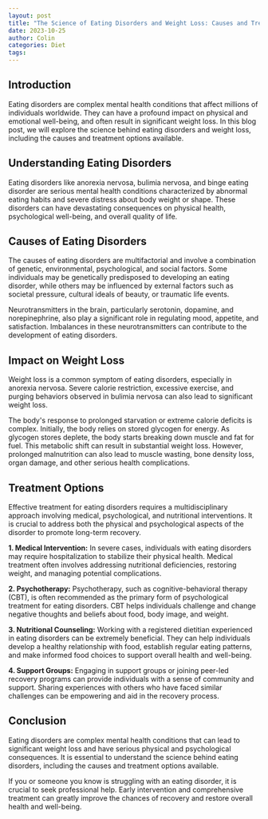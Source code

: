 ```yaml
---
layout: post
title: "The Science of Eating Disorders and Weight Loss: Causes and Treatment Options"
date: 2023-10-25
author: Colin
categories: Diet
tags: 
---
```


## Introduction

Eating disorders are complex mental health conditions that affect millions of individuals worldwide. They can have a profound impact on physical and emotional well-being, and often result in significant weight loss. In this blog post, we will explore the science behind eating disorders and weight loss, including the causes and treatment options available.

## Understanding Eating Disorders

Eating disorders like anorexia nervosa, bulimia nervosa, and binge eating disorder are serious mental health conditions characterized by abnormal eating habits and severe distress about body weight or shape. These disorders can have devastating consequences on physical health, psychological well-being, and overall quality of life.

## Causes of Eating Disorders

The causes of eating disorders are multifactorial and involve a combination of genetic, environmental, psychological, and social factors. Some individuals may be genetically predisposed to developing an eating disorder, while others may be influenced by external factors such as societal pressure, cultural ideals of beauty, or traumatic life events.

Neurotransmitters in the brain, particularly serotonin, dopamine, and norepinephrine, also play a significant role in regulating mood, appetite, and satisfaction. Imbalances in these neurotransmitters can contribute to the development of eating disorders.

## Impact on Weight Loss

Weight loss is a common symptom of eating disorders, especially in anorexia nervosa. Severe calorie restriction, excessive exercise, and purging behaviors observed in bulimia nervosa can also lead to significant weight loss.

The body's response to prolonged starvation or extreme calorie deficits is complex. Initially, the body relies on stored glycogen for energy. As glycogen stores deplete, the body starts breaking down muscle and fat for fuel. This metabolic shift can result in substantial weight loss. However, prolonged malnutrition can also lead to muscle wasting, bone density loss, organ damage, and other serious health complications.

## Treatment Options

Effective treatment for eating disorders requires a multidisciplinary approach involving medical, psychological, and nutritional interventions. It is crucial to address both the physical and psychological aspects of the disorder to promote long-term recovery.

**1. Medical Intervention:** In severe cases, individuals with eating disorders may require hospitalization to stabilize their physical health. Medical treatment often involves addressing nutritional deficiencies, restoring weight, and managing potential complications.

**2. Psychotherapy:** Psychotherapy, such as cognitive-behavioral therapy (CBT), is often recommended as the primary form of psychological treatment for eating disorders. CBT helps individuals challenge and change negative thoughts and beliefs about food, body image, and weight.

**3. Nutritional Counseling:** Working with a registered dietitian experienced in eating disorders can be extremely beneficial. They can help individuals develop a healthy relationship with food, establish regular eating patterns, and make informed food choices to support overall health and well-being.

**4. Support Groups:** Engaging in support groups or joining peer-led recovery programs can provide individuals with a sense of community and support. Sharing experiences with others who have faced similar challenges can be empowering and aid in the recovery process.

## Conclusion

Eating disorders are complex mental health conditions that can lead to significant weight loss and have serious physical and psychological consequences. It is essential to understand the science behind eating disorders, including the causes and treatment options available.

If you or someone you know is struggling with an eating disorder, it is crucial to seek professional help. Early intervention and comprehensive treatment can greatly improve the chances of recovery and restore overall health and well-being.